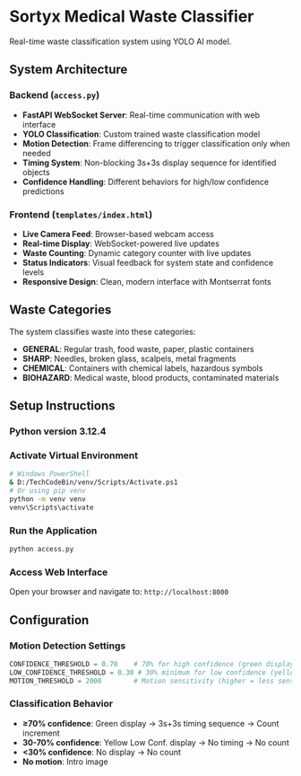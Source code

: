# Sortyx Medical Waste Classifier
Real-time waste classification system using YOLO AI model.


## System Architecture

### Backend (`access.py`)
- **FastAPI WebSocket Server**: Real-time communication with web interface
- **YOLO Classification**: Custom trained waste classification model
- **Motion Detection**: Frame differencing to trigger classification only when needed
- **Timing System**: Non-blocking 3s+3s display sequence for identified objects
- **Confidence Handling**: Different behaviors for high/low confidence predictions

### Frontend (`templates/index.html`)
- **Live Camera Feed**: Browser-based webcam access
- **Real-time Display**: WebSocket-powered live updates
- **Waste Counting**: Dynamic category counter with live updates
- **Status Indicators**: Visual feedback for system state and confidence levels
- **Responsive Design**: Clean, modern interface with Montserrat fonts


## Waste Categories
The system classifies waste into these categories:
- **GENERAL**: Regular trash, food waste, paper, plastic containers
- **SHARP**: Needles, broken glass, scalpels, metal fragments
- **CHEMICAL**: Containers with chemical labels, hazardous symbols
- **BIOHAZARD**: Medical waste, blood products, contaminated materials


## Setup Instructions
### Python version 3.12.4
### Activate Virtual Environment
```bash
# Windows PowerShell
& D:/TechCodeBin/venv/Scripts/Activate.ps1
# Or using pip venv
python -m venv venv
venv\Scripts\activate
```
### Run the Application
```bash
python access.py
```
### Access Web Interface
Open your browser and navigate to: `http://localhost:8000`


## Configuration

### Motion Detection Settings
```python
CONFIDENCE_THRESHOLD = 0.70    # 70% for high confidence (green display)
LOW_CONFIDENCE_THRESHOLD = 0.30 # 30% minimum for low confidence (yellow)
MOTION_THRESHOLD = 2000        # Motion sensitivity (higher = less sensitive)
```
### Classification Behavior
- **≥70% confidence**: Green display → 3s+3s timing sequence → Count increment
- **30-70% confidence**: Yellow Low Conf. display → No timing → No count  
- **<30% confidence**: No display → No count
- **No motion**: Intro image

